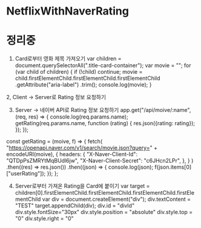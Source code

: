 # NetflixWithNaverRating
# 정리중

1. Card로부터 영화 제목 가져오기
 var children = document.querySelectorAll(".title-card-container");
 var movie = "";
 for (var child of children) {
    if (!child) continue;
    movie = child.firstElementChild.firstElementChild.firstElementChild
      .getAttribute("aria-label")
      .trim();
	console.log(movie);
 }

2, Client -> Server로 Rating 정보 요청하기

3. Server -> 네이버 API로 Rating 정보 요청하기
app.get("/api/moive/:name", (req, res) => {
  console.log(req.params.name);
  getRating(req.params.name, function (rating) {
    res.json({rating: rating});
  });
});

const getRating = (moive, f) => {
  fetch(
    "https://openapi.naver.com/v1/search/movie.json?query=" + encodeURI(moive),
    {
      headers: {
        "X-Naver-Client-Id": "QTDpPsZMRYtMqBUdl6jw",
        "X-Naver-Client-Secret": "c6JHcn2LPr",
      },
    }
  )
    .then((res) => res.json())
    .then((json) => {
      console.log(json);
      f(json.items[0]["userRating"]);
    });
};

4. Server로부터 가져온 Rating을 Card에 붙이기
var target = children[0].firstElementChild.firstElementChild.firstElementChild.firstElementChild
var div = document.createElement("div");
div.textContent = "TEST"
target.appendChild(div);
div.id = "divId"
div.style.fontSize="30px"
div.style.position = "absolute"
div.style.top = "0"
div.style.right = "0"


















